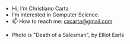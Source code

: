 - Hi, I’m Christiano Carta
- I’m interested in Computer Science.
- 📫 How to reach me: cxcarta@gmail.com

<!---
TerrariaIssues/TerrariaIssues is a ✨ special ✨ repository because its `README.md` (this file) appears on your GitHub profile.
You can click the Preview link to take a look at your changes.
--->

- Photo is "Death of a Salesman", by Elliot Earls
